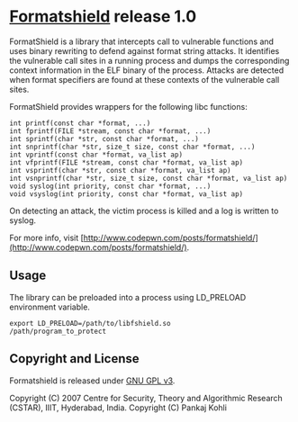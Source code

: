 # [Formatshield](http://www.codepwn.com/posts/formatshield/) release 1.0
 

FormatShield is a library that intercepts call to vulnerable functions and uses binary rewriting to defend against format string attacks. It identifies the vulnerable call sites in a running process and dumps the corresponding context information in the ELF binary of the process. Attacks are detected when format specifiers are found at these contexts of the vulnerable call sites.

FormatShield provides wrappers for the following libc functions:
```
int printf(const char *format, ...)
int fprintf(FILE *stream, const char *format, ...)
int sprintf(char *str, const char *format, ...)
int snprintf(char *str, size_t size, const char *format, ...)
int vprintf(const char *format, va_list ap)
int vfprintf(FILE *stream, const char *format, va_list ap)
int vsprintf(char *str, const char *format, va_list ap)
int vsnprintf(char *str, size_t size, const char *format, va_list ap)
void syslog(int priority, const char *format, ...)
void vsyslog(int priority, const char *format, va_list ap)
```

On detecting an attack, the victim process is killed and a log is written to syslog.

For more info, visit [http://www.codepwn.com/posts/formatshield/](http://www.codepwn.com/posts/formatshield/).


## Usage

The library can be preloaded into a process using LD_PRELOAD environment variable.
```
export LD_PRELOAD=/path/to/libfshield.so
/path/program_to_protect
```


## Copyright and License

Formatshield is released under [GNU GPL v3](COPYING).

Copyright (C) 2007 Centre for Security, Theory and Algorithmic Research (CSTAR), IIIT, Hyderabad, India.
Copyright (C) Pankaj Kohli

